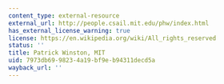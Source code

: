 ```yaml
---
content_type: external-resource
external_url: http://people.csail.mit.edu/phw/index.html
has_external_license_warning: true
license: https://en.wikipedia.org/wiki/All_rights_reserved
status: ''
title: Patrick Winston, MIT
uid: 7973db69-9823-4a19-bf9e-b94311decd5a
wayback_url: ''
---
```

